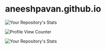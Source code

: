 # aneeshpavan.github.io


![Your Repository's Stats](https://github-readme-stats.vercel.app/api?username=aneeshpavan&show_icons=true)


![Profile View Counter](https://komarev.com/ghpvc/?username=aneeshpavan)

![Your Repository's Stats](https://github-readme-stats.vercel.app/api/top-langs/?username=aneeshpavan)
